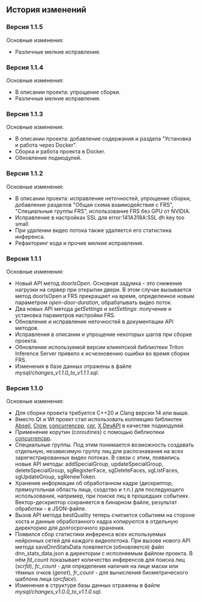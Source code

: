 ## История изменений

### Версия 1.1.5
Основные изменения:
- Различные мелкие исправления.

### Версия 1.1.4
Основные изменения:
- В описании проекта: упрощение сборки.
- Различные мелкие исправления.

### Версия 1.1.3
Основные изменения:
- В описании проекта: добавление содержания и раздела "Установка и работа через Docker".
- Сборка и работа проекта в Docker.
- Обновление подмодулей.

### Версия 1.1.2
Основные изменения:
- В описании проекта: исправление неточностей, упрощение сборки, добавление разделов "Общая схема взаимодействия с FRS", "Специальные группы FRS", использование FRS без GPU от NVIDIA.
- Исправление в настройках SSL для error:141A318A:SSL dh key too small.
- При удалении видео потока также удаляется его статистика инференса.
- Рефакторинг кода и прочие мелкие исправления.

### Версия 1.1.1
Основные изменения:
- Новый API метод *doorIsOpen*. Основная задумка - это снижение нагрузки на сервер при открытии двери. В этом случае вызывается метод doorIsOpen и FRS прекращает на время, определенное новым параметром *open-door-duration*, обрабатывать видео поток.
- Два новых API метода *getSettings* и *setSettings*: получение и установка параметров настройки FRS.
- Обновление и исправление неточностей в документации API методов.
- Исправления в описании и упрощение некоторых шагов при сборке проекта.
- Обновление используемой версии клиентской библиотеки Triton Inference Server привело к исчезновению ошибки во время сборки FRS.
- Изменения в базе данных отражены в файле *mysql/changes_v1.1.0_to_v1.1.1.sql*.

### Версия 1.1.0
Основные изменения:
- Для сборки проекта требуется C++20 и Clang версии 14 или выше.
- Вместо Qt и Wt проект стал использовать коллекцию библиотек [Abseil](https://abseil.io/about/intro), [Crow](https://crowcpp.org/), [concurrencpp](https://github.com/David-Haim/concurrencpp), [cpr](https://github.com/libcpr/cpr), [X DevAPI](https://dev.mysql.com/doc/dev/connector-cpp/8.0/devapi_ref.html) в качестве подмодулей.
- Применение корутин (coroutines) с помощью библиотеки [concurrencpp](https://github.com/David-Haim/concurrencpp).
- Специальные группы. Под этим понимается возможность создавать отдельную, независимую группу лиц для распознавания на всех зарегистрированных видео потоках. В связи с этим, появились новые API методы: addSpecialGroup, updateSpecialGroup, deleteSpecialGroup, sgRegisterFace, sgDeleteFaces, sgListFaces, sgUpdateGroup, sgRenewToken.
- Хранение информации об обработанном кадре (дескриптор, прямоугольная область лица, сходство и т.п.) для последующего использования, например, при поиске лиц в прошедших событиях. Вектор-дескриптор сохраняется в бинарном файле, результат обработки - в JSON-файле.
- Вызов API метода bestQuality теперь считается событием на стороне хоста и данные обработанного кадра копируются в отдельную директорию для долгосрочного хранения.
- Появился сбор статистики инференса всех используемых нейронных сетей для каждого видеопотока. При вызове нового API метода saveDnnStatsData появляется (обновляется) файл dnn_stats_data.json в директории с исполняемым файлом проекта. В нём *fd_count* показывает количество инференсов для поиска лиц (*scrfd*), *fc_count* - для определения наличия на лице маски или тёмных очков (*genet*), *fr_count* - для вычисления биометрического шаблона лица (*arcface*).
- Изменения в структуре базы данных отражены в файле *mysql/changes_v1.0.0_to_v1.1.0.sql*.
